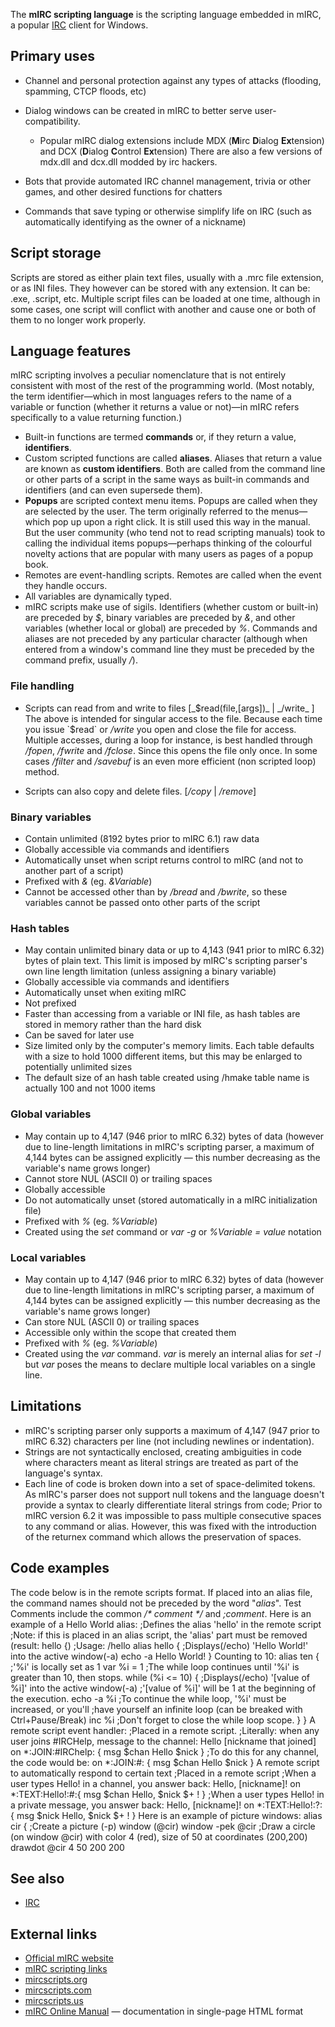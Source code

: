 The **mIRC scripting language** is the scripting language embedded in mIRC, a popular [IRC](/IRC) client for Windows.

## Primary uses ##


* Channel and personal protection against any types of attacks (flooding, spamming, CTCP floods, etc)
* Dialog windows can be created in mIRC to better serve user-compatibility.

  * Popular mIRC dialog extensions include MDX (**M**irc **D**ialog **Ex**tension) and DCX (**D**ialog **C**ontrol **Ex**tension) There are also a few versions of mdx.dll and dcx.dll modded by irc hackers.
* Bots that provide automated IRC channel management, trivia or other games, and other desired functions for chatters
* Commands that save typing or otherwise simplify life on IRC (such as automatically identifying as the owner of a nickname)

## Script storage ##

Scripts are stored as either plain text files, usually with a .mrc file extension, or as INI files. They however can be stored with any extension. It can be: .exe, .script, etc.
Multiple script files can be loaded at one time, although in some cases, one script will conflict with another and cause one or both of them to no longer work properly.

## Language features ##

mIRC scripting involves a peculiar nomenclature that is not entirely consistent with most of the rest of the programming world. (Most notably, the term identifier—which in most languages refers to the name of a variable or function (whether it returns a value or not)—in mIRC refers specifically to a value returning function.)

* Built-in functions are termed **commands** or, if they return a value, **identifiers**.
* Custom scripted functions are called **aliases**.  Aliases that return a value are known as **custom identifiers**. Both are called from the command line or other parts of a script in the same ways as built-in commands and identifiers (and can even supersede them).
* **Popups** are scripted context menu items.  Popups are called when they are selected by the user. The term originally referred to the menus—which pop up upon a right click. It is still used this way in the manual. But the user community (who tend not to read scripting manuals) took to calling the individual items popups—perhaps thinking of the colourful novelty actions that are popular with many users as pages of a popup book.
* Remotes are event-handling scripts.  Remotes are called when the event they handle occurs.
* All variables are dynamically typed.
* mIRC scripts make use of sigils.  Identifiers (whether custom or built-in) are preceded by _$_, binary variables are preceded by _&_, and other variables (whether local or global) are preceded by _%_.  Commands and aliases are not preceded by any particular character (although when entered from a window's command line they must be preceded by the command prefix, usually _/_).

### File handling ###


* Scripts can read from and write to files [_$read(file,[args])_ | _/write_ ]
The above is intended for singular access to the file. Because each time you issue `$read` or _/write_ you open and close the file for access.
Multiple accesses, during a loop for instance, is best handled through _/fopen_, _/fwrite_ and _/fclose_. Since this opens the file only once. In some cases _/filter_ and _/savebuf_ is an even more efficient (non scripted loop) method.

* Scripts can also copy and delete files. [_/copy_ | _/remove_]

### Binary variables ###


* Contain unlimited (8192 bytes prior to mIRC 6.1) raw data
* Globally accessible via commands and identifiers
* Automatically unset when script returns control to mIRC (and not to another part of a script)
* Prefixed with _&_ (eg. _&Variable_)
* Cannot be accessed other than by _/bread_ and _/bwrite_, so these variables cannot be passed onto other parts of the script

### Hash tables ###


* May contain unlimited binary data or up to 4,143 (941 prior to mIRC 6.32) bytes of plain text. This limit is imposed by mIRC's scripting parser's own line length limitation (unless assigning a binary variable)
* Globally accessible via commands and identifiers
* Automatically unset when exiting mIRC
* Not prefixed
* Faster than accessing from a variable or INI file, as hash tables are stored in memory rather than the hard disk
* Can be saved for later use
* Size limited only by the computer's memory limits. Each table defaults with a size to hold 1000 different items, but this may be enlarged to potentially unlimited sizes
* The default size of an hash table created using /hmake table name is actually 100 and not 1000 items

### Global variables ###


* May contain up to 4,147 (946 prior to mIRC 6.32) bytes of data (however due to line-length limitations in mIRC's scripting parser, a maximum of 4,144 bytes can be assigned explicitly — this number decreasing as the variable's name grows longer)
* Cannot store NUL (ASCII 0) or trailing spaces
* Globally accessible
* Do not automatically unset (stored automatically in a mIRC initialization file)
* Prefixed with _%_ (eg. _%Variable_)
* Created using the _set_ command or _var -g_ or _%Variable = value_ notation

### Local variables ###


* May contain up to 4,147 (946 prior to mIRC 6.32) bytes of data (however due to line-length limitations in mIRC's scripting parser, a maximum of 4,144 bytes can be assigned explicitly — this number decreasing as the variable's name grows longer)
* Can store NUL (ASCII 0) or trailing spaces
* Accessible only within the scope that created them
* Prefixed with _%_ (eg. _%Variable_)
* Created using the _var_ command. _var_ is merely an internal alias for _set -l_ but _var_ poses the means to declare multiple local variables on a single line.

## Limitations ##


* mIRC's scripting parser only supports a maximum of 4,147 (947 prior to mIRC 6.32) characters per line (not including newlines or indentation).
* Strings are not syntactically enclosed, creating ambiguities in code where characters meant as literal strings are treated as part of the language's syntax.
* Each line of code is broken down into a set of space-delimited tokens. As mIRC's parser does not support null tokens and the language doesn't provide a syntax to clearly differentiate literal strings from code; Prior to mIRC version 6.2 it was impossible to pass multiple consecutive spaces to any command or alias. However, this was fixed with the introduction of the returnex command which allows the preservation of spaces.

## Code examples ##

The code below is in the remote scripts format. If placed into an alias file, the command names should not be preceded by the word "_alias_". Test Comments include the common _/* comment */_ and _;comment_.
Here is an example of a Hello World alias:
    ;Defines the alias 'hello' in the remote script
    ;Note: if this is placed in an alias script, the 'alias' part must be removed (result: hello {)
    ;Usage: /hello
    alias hello {
      ;Displays(/echo) 'Hello World!' into the active window(-a)
      echo -a Hello World!
    }
Counting to 10:
    alias ten {
      ;'%i' is locally set as 1
      var %i = 1
      ;The while loop continues until '%i' is greater than 10, then stops.
      while (%i <= 10) {
        ;Displays(/echo) '[value of %i]' into the active window(-a)
        ;'[value of %i]' will be 1 at the beginning of the execution.
        echo -a %i
        ;To continue the while loop, '%i' must be increased, or you'll
        ;have yourself an infinite loop (can be breaked with Ctrl+Pause/Break)
        inc %i
        ;Don't forget to close the while loop scope.
      }
    }
A remote script event handler:
    ;Placed in a remote script.
    ;Literally: when any user joins #IRCHelp, message to the channel: Hello [nickname that joined]
    on *:JOIN:#IRChelp: { msg $chan Hello $nick }
    ;To do this for any channel, the code would be:
    on *:JOIN:#: { msg $chan Hello $nick }
A remote script to automatically respond to certain text
    ;Placed in a remote script
    ;When a user types Hello! in a channel, you answer back: Hello, [nickname]!
    on *:TEXT:Hello!:#:{ msg $chan Hello, $nick $+ ! }
    ;When a user types Hello! in a private message, you answer back: Hello, [nickname]!
    on *:TEXT:Hello!:?: { msg $nick Hello, $nick $+ ! }
Here is an example of picture windows:
    alias cir {
    ;Create a picture (-p) window (@cir)
    window -pek @cir
    ;Draw a circle (on window @cir) with color 4 (red), size of 50 at coordinates (200,200)
    drawdot @cir 4 50 200 200

## See also ##


* [IRC](/IRC)

## External links ##


* [Official mIRC website](http://www.mirc.com/)
* [mIRC scripting links](http://www.mirc.com/links.html)
* [mircscripts.org](http://www.mircscripts.org/)
* [mircscripts.com](http://www.mircscripts.com/)
* [mircscripts.us](http://www.mircscripts.us/)
* [mIRC Online Manual](http://wi-fizzle.com/mircdocs/) — documentation in single-page HTML format


